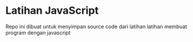 # Latihan JavaScript
Repo ini dibuat untuk menyimpan source code dari latihan latihan membuat program dengan javascript

